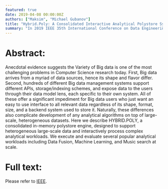 ```yaml
---
featured: true
date: 2019-04-08 00:00:00Z
authors: ["Maksim", "Michael Gubanov"]
title: "Hybrid.Poly: A Consolidated Interactive Analytical Polystore System"
summary: "In 2019 IEEE 35th International Conference on Data Engineering (ICDE), Macao "
---
```

Abstract:
===
Anecdotal evidence suggests the Variety of Big data is one of the most challenging problems in Computer Science research today. First, Big data arrives from a myriad of data sources, hence its shape and flavor differ. Second, hundreds of different Big data management systems support different APIs, storage/indexing schemes, and expose data to the users through their data model lens, each specific to their own system. All of these offer a significant impediment for Big data users who just want an easy to use interface to all relevant data regardless of its shape, format, size, and a backend system used to store it. Naturally, these differences also complicate development of any analytical algorithms on top of large-scale, heterogeneous datasets. Here we describe HYBRID.POLY, a consolidated in-memory polystore engine, designed to support heterogeneous large-scale data and interactively process complex analytical workloads. We execute and evaluate several popular analytical workloads including Data Fusion, Machine Learning, and Music search at scale.

Full text:
===
Please refer to [IEEE](https://ieeexplore.ieee.org/document/8731560).
